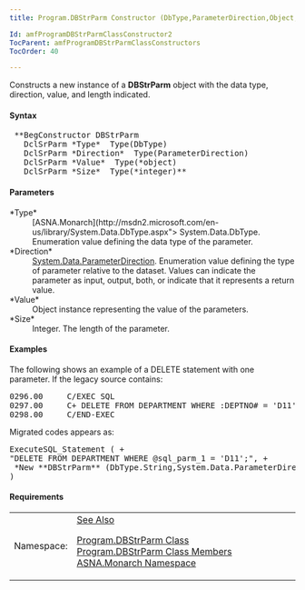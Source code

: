 ```yaml
---
title: Program.DBStrParm Constructor (DbType,ParameterDirection,Object,int)

Id: amfProgramDBStrParmClassConstructor2
TocParent: amfProgramDBStrParmClassConstructors
TocOrder: 40

---
```


Constructs a new instance of a **DBStrParm** object with the data type, direction, value, and length indicated.

#### Syntax
<pre class="syntax"> **BegConstructor DBStrParm
   DclSrParm *Type*  Type(DbType)
   DclSrParm *Direction*  Type(ParameterDirection)
   DclSrParm *Value*  Type(*object)
   DclSrParm *Size*  Type(*integer)** </pre>

#### Parameters
<dl>
        <dt>
 *Type* 
        </dt>
        <dd>
          [ASNA.Monarch](http://msdn2.microsoft.com/en-us/library/System.Data.DbType.aspx">
        System.Data.DbType</a>. Enumeration value defining the data
        type of the parameter.</dd>
        <dt>
 *Direction* 
        </dt>
        <dd>
          <a href="http://msdn2.microsoft.com/en-us/library/system.data.parameterdirection.aspx">
        System.Data.ParameterDirection</a>. Enumeration value
        defining the type of parameter relative to the dataset.
        Values can indicate the parameter as input, output, both,
        or indicate that it represents a return value.</dd>
        <dt>
 *Value* 
        </dt>
        <dd>Object instance representing the value of the
        parameters.</dd>
        <dt>
 *Size* 
        </dt>
        <dd>Integer. The length of the parameter.</dd>
</dl>

#### Examples
The following shows an example of a DELETE statement with one parameter. If the legacy source contains:
<pre class="libCScode">0296.00     C/EXEC SQL
0297.00     C+ DELETE FROM DEPARTMENT WHERE :DEPTNO# = 'D11'
0298.00     C/END-EXEC
</pre>

Migrated codes appears as:
<pre class="example">ExecuteSQL_Statement ( +
"DELETE FROM DEPARTMENT WHERE @sql_parm_1 = 'D11';", +
 *New **DBStrParm** (DbType.String,System.Data.ParameterDirection.Input, DEPTNO#, %Len (DEPTNO#)) +
)
</pre>

<!-- start -->

#### Requirements
<table class="dttable" cellspacing="0" cellpadding="4" width="60%">
           <colgroup>
            <col width="15%" style="font-weight:bold" />
            <col width="85%" />
          </colgroup>
          <tr>
            <td>Namespace:</td>
            <td><a href="amfMonarchNamespace.html)</td>
          </tr>
          <tr>
            <td>Assembly:</td>
            <td>ASNA.VisualRPG.Runtime.DLL</td>
          </tr>
         <tr>
            <td>Platforms:</td>
            <td> Windows Server 2012, Windows Server 2012 R2, Windows Server 2016, Windows 7, Windows 8 Pro, Windows 10 Pro</td>
         </tr>
</table>

<!-- end -->      

#### See Also
[ Program.DBStrParm Class](amfProgramDBStrParmClass.html) <br /> [ Program.DBStrParm Class Members](amfProgramDBStrParmClassMembers.html) <br /> [ASNA.Monarch Namespace](amfMonarchNamespace.html) 
